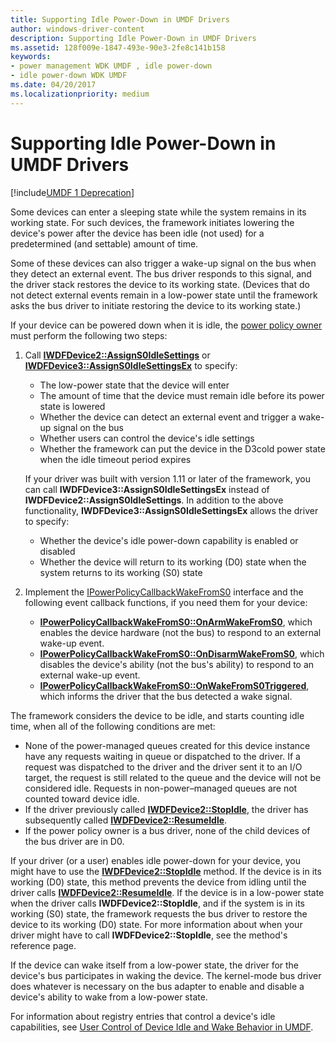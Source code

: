 ```yaml
---
title: Supporting Idle Power-Down in UMDF Drivers
author: windows-driver-content
description: Supporting Idle Power-Down in UMDF Drivers
ms.assetid: 128f009e-1847-493e-90e3-2fe8c141b158
keywords:
- power management WDK UMDF , idle power-down
- idle power-down WDK UMDF
ms.date: 04/20/2017
ms.localizationpriority: medium
---
```


# Supporting Idle Power-Down in UMDF Drivers


[!include[UMDF 1 Deprecation](../umdf-1-deprecation.md)]

Some devices can enter a sleeping state while the system remains in its working state. For such devices, the framework initiates lowering the device's power after the device has been idle (not used) for a predetermined (and settable) amount of time.

Some of these devices can also trigger a wake-up signal on the bus when they detect an external event. The bus driver responds to this signal, and the driver stack restores the device to its working state. (Devices that do not detect external events remain in a low-power state until the framework asks the bus driver to initiate restoring the device to its working state.)

If your device can be powered down when it is idle, the [power policy owner](power-policy-ownership-in-umdf.md) must perform the following two steps:

1.  Call [**IWDFDevice2::AssignS0IdleSettings**](https://msdn.microsoft.com/library/windows/hardware/ff556920) or [**IWDFDevice3::AssignS0IdleSettingsEx**](https://msdn.microsoft.com/library/windows/hardware/hh451202) to specify:
    -   The low-power state that the device will enter
    -   The amount of time that the device must remain idle before its power state is lowered
    -   Whether the device can detect an external event and trigger a wake-up signal on the bus
    -   Whether users can control the device's idle settings
    -   Whether the framework can put the device in the D3cold power state when the idle timeout period expires

    If your driver was built with version 1.11 or later of the framework, you can call **IWDFDevice3::AssignS0IdleSettingsEx** instead of **IWDFDevice2::AssignS0IdleSettings**. In addition to the above functionality, **IWDFDevice3::AssignS0IdleSettingsEx** allows the driver to specify:
    -   Whether the device's idle power-down capability is enabled or disabled
    -   Whether the device will return to its working (D0) state when the system returns to its working (S0) state

2.  Implement the [IPowerPolicyCallbackWakeFromS0](https://msdn.microsoft.com/library/windows/hardware/ff556815) interface and the following event callback functions, if you need them for your device:
    -   [**IPowerPolicyCallbackWakeFromS0::OnArmWakeFromS0**](https://msdn.microsoft.com/library/windows/hardware/ff556817), which enables the device hardware (not the bus) to respond to an external wake-up event.
    -   [**IPowerPolicyCallbackWakeFromS0::OnDisarmWakeFromS0**](https://msdn.microsoft.com/library/windows/hardware/ff556819), which disables the device's ability (not the bus's ability) to respond to an external wake-up event.
    -   [**IPowerPolicyCallbackWakeFromS0::OnWakeFromS0Triggered**](https://msdn.microsoft.com/library/windows/hardware/ff556822), which informs the driver that the bus detected a wake signal.




The framework considers the device to be idle, and starts counting idle time, when all of the following conditions are met:

-   None of the power-managed queues created for this device instance have any requests waiting in queue or dispatched to the driver. If a request was dispatched to the driver and the driver sent it to an I/O target, the request is still related to the queue and the device will not be considered idle. Requests in non-power–managed queues are not counted toward device idle.
-   If the driver previously called [**IWDFDevice2::StopIdle**](https://msdn.microsoft.com/library/windows/hardware/ff556948), the driver has subsequently called [**IWDFDevice2::ResumeIdle**](https://msdn.microsoft.com/library/windows/hardware/ff556943).
-   If the power policy owner is a bus driver, none of the child devices of the bus driver are in D0.

If your driver (or a user) enables idle power-down for your device, you might have to use the [**IWDFDevice2::StopIdle**](https://msdn.microsoft.com/library/windows/hardware/ff556948) method. If the device is in its working (D0) state, this method prevents the device from idling until the driver calls [**IWDFDevice2::ResumeIdle**](https://msdn.microsoft.com/library/windows/hardware/ff556943). If the device is in a low-power state when the driver calls **IWDFDevice2::StopIdle**, and if the system is in its working (S0) state, the framework requests the bus driver to restore the device to its working (D0) state. For more information about when your driver might have to call **IWDFDevice2::StopIdle**, see the method's reference page.

If the device can wake itself from a low-power state, the driver for the device's bus participates in waking the device. The kernel-mode bus driver does whatever is necessary on the bus adapter to enable and disable a device's ability to wake from a low-power state.

For information about registry entries that control a device's idle capabilities, see [User Control of Device Idle and Wake Behavior in UMDF](user-control-of-device-idle-and-wake-behavior-in-umdf.md).

 

 





